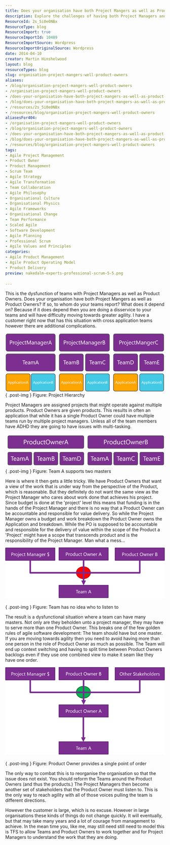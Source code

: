 ```yaml
---
title: Does your organisation have both Project Mangers as well as Product Owners?
description: Explore the challenges of having both Project Managers and Product Owners in your organization. Discover how to achieve true agility and team alignment.
ResourceId: 2s_5i0e0NBx
ResourceType: blog
ResourceImport: true
ResourceImportId: 10489
ResourceImportSource: Wordpress
ResourceImportOriginalSource: Wordpress
date: 2014-04-10
creator: Martin Hinshelwood
layout: blog
resourceTypes: blog
slug: organisation-project-mangers-well-product-owners
aliases:
- /blog/organisation-project-mangers-well-product-owners
- /organisation-project-mangers-well-product-owners
- /does-your-organisation-have-both-project-mangers-as-well-as-product-owners-
- /blog/does-your-organisation-have-both-project-mangers-as-well-as-product-owners-
- /resources/2s_5i0e0NBx
- /resources/blog/organisation-project-mangers-well-product-owners
aliasesFor404:
- /organisation-project-mangers-well-product-owners
- /blog/organisation-project-mangers-well-product-owners
- /does-your-organisation-have-both-project-mangers-as-well-as-product-owners-
- /blog/does-your-organisation-have-both-project-mangers-as-well-as-product-owners-
- /resources/blog/organisation-project-mangers-well-product-owners
tags:
- Agile Project Management
- Product Owner
- Product Management
- Scrum Team
- Agile Strategy
- Agile Transformation
- Team Collaboration
- Agile Philosophy
- Organisational Culture
- Organisational Physics
- Agile Frameworks
- Organisational Change
- Team Performance
- Scaled Agile
- Software Development
- Agile Planning
- Professional Scrum
- Agile Values and Principles
categories:
- Agile Product Management
- Agile Product Operating Model
- Product Delivery
preview: nakedalm-experts-professional-scrum-5-5.png

---
```

This is the dysfunction of teams with Project Managers as well as Product Owners. Does your organisation have both Project Mangers as well as Product Owners? If so, to whom do your teams report? What does it depend on? Because if it does depend then you are doing a disservice to your teams and will have difficulty moving towards greater agility. I have a customer right now that has this situation with cross application teams however there are additional complications.

![clip_image001](images/clip_image0011-1-1.png "clip_image001")  
{ .post-img }
Figure: Project Hierarchy

Project Managers are assigned projects that might operate against multiple products. Product Owners are given products. This results in often an application that while it has a single Product Owner could have multiple teams run by multiple project managers. Unless all of the team members have ADHD they are going to have issues with multi-tasking.

![clip_image002](images/clip_image0021-2-2.png "clip_image002")  
{ .post-img }
Figure: Team A supports two masters

Here is where it then gets a little tricky. We have Product Owners that want a view of the work that is under way from the perspective of the Product, which is reasonable. But they definitely do not want the same view as the Project Manager who cares about work done that achieves his project. Since budget is done at the 'project' level this means that funding is in the hands of the Project Manager and there is no way that a Product Owner can be accountable and responsible for value delivery. So while the Project Manager owns a budget and work breakdown the Product Owner owns the Application and breakdown. While the PO is supposed to be accountable and responsible for the delivery of value within the scope of the Product a 'Project' might have a scope that transcends product and is the responsibility of the Project Manager. Man what a mess…

![clip_image003](images/clip_image0031-3-3.png "clip_image003")   
{ .post-img }
Figure: Team has no idea who to listen to

The result is a dysfunctional situation where a team can have many masters. Not only are they beholden unto a project manager, they may have to serve more than one Product Owner. This breaks one of the few golden rules of agile software development: The team should have but one master. If you are moving towards agility then you need to avoid having more than one person in the role of Product Owner as much as possible. The Team will end up context switching and having to split time between Product Owners backlogs even if they use one combined view to make it seam like they have one order.

![clip_image004](images/clip_image004-4-4.png "clip_image004")   
{ .post-img }
Figure: Product Owner provides a single point of order

The only way to combat this is to reorganise the organisation so that the issue does not exist. You should reform the Teams around the Product Owners (and thus the products.) The Project Managers then become another set of stakeholders that the Product Owner must listen to. This is the only way to reach agility with all of those voices pulling the team is different directions.

However the customer is large, which is no excuse. However in large organisations these kinds of things do not change quickly. It will eventually, but that may take many years and a lot of courage from management to achieve. In the mean time you, like me, may still need still need to model this is TFS to allow Teams and Product Owners to work together and for Project Managers to understand the work that they are doing.
